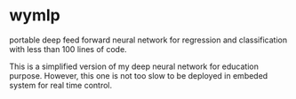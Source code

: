 # wymlp
portable deep feed forward neural network for regression and classification with less than 100  lines of code.

This is a simplified version of my deep neural network for education purpose. However, this one is not too slow to be deployed in embeded system for real time control.

